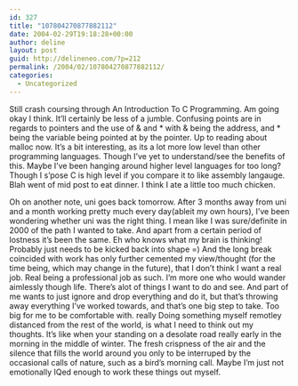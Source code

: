 ```yaml
---
id: 327
title: "107804270877882112"
date: 2004-02-29T19:18:28+00:00
author: deline
layout: post
guid: http://delineneo.com/?p=212
permalink: /2004/02/107804270877882112/
categories:
  - Uncategorized
---
```

Still crash coursing through An Introduction To C Programming. Am going okay I think. It&#8217;ll certainly be less of a jumble. Confusing points are in regards to pointers and the use of & and \* with & being the address, and \* being the variable being pointed at by the pointer. Up to reading about malloc now. It&#8217;s a bit interesting, as its a lot more low level than other programming languages. Though I&#8217;ve yet to understand/see the benefits of this. Maybe I&#8217;ve been hanging around higher level languages for too long? Though I s&#8217;pose C is high level if you compare it to like assembly langauge. Blah went of mid post to eat dinner. I think I ate a little too much chicken.

Oh on another note, uni goes back tomorrow. After 3 months away from uni and a month working pretty much every day(ableit my own hours), I&#8217;ve been wondering whether uni was the right thing. I mean like I was sure/definite in 2000 of the path I wanted to take. And apart from a certain period of lostness it&#8217;s been the same. Eh who knows what my brain is thinking! Probably just needs to be kicked back into shape =) And the long break coincided with work has only further cemented my view/thought (for the time being, which may change in the future), that I don&#8217;t think I want a real job. Real being a professional job as such. I&#8217;m more one who would wander aimlessly though life. There&#8217;s alot of things I want to do and see. And part of me wants to just ignore and drop everything and do it, but that&#8217;s throwing away everything I&#8217;ve worked towards, and that&#8217;s one big step to take. Too big for me to be comfortable with. really Doing something myself remotley distanced from the rest of the world, is what I need to think out my thoughts. It&#8217;s like when your standing on a desolate road really early in the morning in the middle of winter. The fresh crispness of the air and the silence that fills the world around you only to be interruped by the occasional calls of nature, such as a bird&#8217;s morning call. Maybe I&#8217;m just not emotionally IQed enough to work these things out myself.
